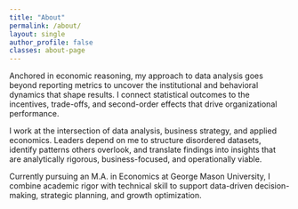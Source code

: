 ```yaml
---
title: "About"
permalink: /about/
layout: single
author_profile: false
classes: about-page
---
```


Anchored in economic reasoning, my approach to data analysis goes beyond reporting metrics to uncover the institutional and behavioral dynamics that shape results. I connect statistical outcomes to the incentives, trade-offs, and second-order effects that drive organizational performance.

I work at the intersection of data analysis, business strategy, and applied economics. Leaders depend on me to structure disordered datasets, identify patterns others overlook, and translate findings into insights that are analytically rigorous, business-focused, and operationally viable.

Currently pursuing an M.A. in Economics at George Mason University, I combine academic rigor with technical skill to support data-driven decision-making, strategic planning, and growth optimization.
